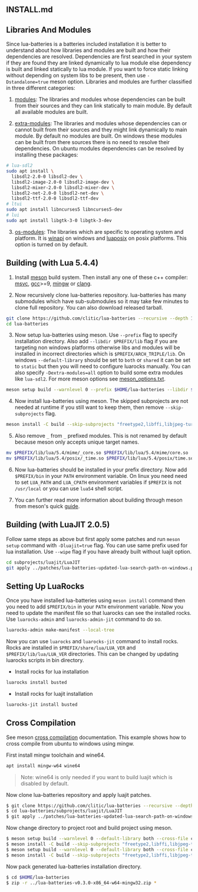 ## INSTALL.md

## Libraries And Modules

Since lua-batteries is a batteries included installation it is better to understand about how libraries and modules are built and how their dependencies are resolved. Dependencies are first searched in your system if they are found they are linked dynamically to lua module else dependency is built and linked statically to lua module. If you want to force static linking without depending on system libs to be present, then use `-Dstandalone=true` meson option. Libraries and modules are further classified in three different categories:

1. [modules](https://github.com/clitic/lua-batteries/blob/main/meson_options.txt#L1-L30): The libraries and modules whose dependencies can be built from their sources and they can link statically to main module. By default all available modules are built.

2. [extra-modules](https://github.com/clitic/lua-batteries/blob/main/meson_options.txt#L32-L43): The libraries and modules whose dependencies can or cannot built from their sources and they might link dynamically to main module. By default no modules are built. On windows these modules can be built from there sources there is no need to resolve their dependencies. On ubuntu modules dependencies can be resolved by installing these packages:

```bash
# lua-sdl2
sudo apt install \
  libsdl2-2.0-0 libsdl2-dev \
  libsdl2-image-2.0-0 libsdl2-image-dev \
  libsdl2-mixer-2.0-0 libsdl2-mixer-dev \
  libsdl2-net-2.0-0 libsdl2-net-dev \
  libsdl2-ttf-2.0-0 libsdl2-ttf-dev
# ltui
sudo apt install libncurses5 libncurses5-dev
# lui
sudo apt install libgtk-3-0 libgtk-3-dev
```

3. [os-modules](https://github.com/clitic/lua-batteries/blob/main/meson_options.txt#L45-L50): The libraries which are specific to operating system and platform. It is [winapi](https://github.com/stevedonovan/winapi) on windows and [luaposix](https://github.com/luaposix/luaposix) on posix platforms. This option is turned on by default.

## Building (with Lua 5.4.4)

1. Install [meson](https://mesonbuild.com/SimpleStart.html) build system. Then install any one of these c++ compiler: [msvc](https://visualstudio.microsoft.com), [gcc](https://gcc.gnu.org)>=9, [mingw](https://www.mingw-w64.org/downloads) or [clang](https://github.com/llvm/llvm-project).

2. Now recursively clone lua-batteries repository. lua-batteries has many submodules which have sub-submodules so it may take few minutes to clone full repository. You can also download released tarball.

```bash
git clone https://github.com/clitic/lua-batteries --recursive --depth 1
cd lua-batteries
```

3. Now setup lua-batteries using meson. Use `--prefix` flag to specify installation directory. Also add `--libdir $PREFIX/lib` flag if you are targeting non windows platforms otherwise libs and modules will be installed in incorrect directories which is `$PREFIX/ARCH_TRIPLE/lib`. On windows `--default-library` should be set to `both` or `shared` it can be set to `static` but then you will need to configure luarocks manually. You can also specify `-Dextra-modules=all` option to build some extra modules like `lua-sdl2`. For more meson options see [meson_options.txt](https://github.com/clitic/lua-batteries/blob/main/meson_options.txt).

```bash
meson setup build --warnlevel 0 --prefix $HOME/lua-batteries --libdir $HOME/lua-batteries/lib
```

4. Now install lua-batteries using meson. The skipped subprojects are not needed at runtime if you still want to keep them, then remove `--skip-subprojects` flag.

```bash
meson install -C build --skip-subprojects "freetype2,libffi,libjpeg-turbo,libpng,libtiff,libui,libuv,libyaml,libzip,ogg,openssl,pcre2,sqlite3,vorbis,zlib"
```

5. Also remove `_` from `_` prefixed modules. This is not renamed by default because meson only accepts unique target names.

```bash
mv $PREFIX/lib/lua/5.4/mime/_core.so $PREFIX/lib/lua/5.4/mime/core.so
mv $PREFIX/lib/lua/5.4/posix/_time.so $PREFIX/lib/lua/5.4/posix/time.so
```

6. Now lua-batteries should be installed in your prefix directory. Now add `$PREFIX/bin` in your `PATH` environment variable. On linux you need need to set `LUA_PATH` and `LUA_CPATH` environment variables if `$PREFIX` is not `/usr/local` or you can use `lua54` shell script.

7. You can further read more information about building through meson from meson's quick [guide](https://mesonbuild.com/Quick-guide.html).

## Building (with LuaJIT 2.0.5)

Follow same steps as above but first apply some patches and run `meson setup` command with `-Dluajit=true` flag. You can use same prefix used for lua installation. Use `--wipe` flag if you have already built without luajit option.

```bash
cd subprojects/luajit/LuaJIT
git apply ../patches/lua-batteries-updated-lua-search-path-on-windows.patch
```

## Setting Up LuaRocks

Once you have installed lua-batteries using `meson install` command then you need to add `$PREFIX/bin` in your `PATH` environment variable. Now you need to update the manifest file so that luarocks can see the installed rocks.
Use `luarocks-admin` and `luarocks-admin-jit` command to do so.

```bash
luarocks-admin make-manifest --local-tree
```

Now you can use `luarocks` and `luarocks-jit` command to install rocks. Rocks are installed in `$PREFIX/share/lua/LUA_VER` and `$PREFIX/lib/lua/LUA_VER` directories. This can be changed by updating luarocks scripts in bin directory.

- Install rocks for lua installation

```bash
luarocks install busted
```

- Install rocks for luajit installation

```bash
luarocks-jit install busted
```

## Cross Compilation

See meson [cross compilation](https://mesonbuild.com/Cross-compilation.html) documentation. This example shows how to cross compile from ubuntu to windows using mingw.

First install mingw toolchain and wine64.

```bash
apt install mingw-w64 wine64
```

> Note: wine64 is only needed if you want to build luajit which is disabled by default.

Now clone lua-batteries repository and apply luajit patches.

```bash
$ git clone https://github.com/clitic/lua-batteries --recursive --depth 1
$ cd lua-batteries/subprojects/luajit/LuaJIT
$ git apply ../patches/lua-batteries-updated-lua-search-path-on-windows.patch
```

Now change directory to project root and build project using meson.

```bash
$ meson setup build --warnlevel 0 --default-library both --cross-file cross/x86_64-w64-mingw32.ini --prefix $HOME/lua-batteries -Dstandalone=true
$ meson install -C build --skip-subprojects "freetype2,libffi,libjpeg-turbo,libpng,libtiff,libui,libuv,libyaml,libzip,ogg,openssl,pcre2,sqlite3,vorbis,zlib"
$ meson setup build --warnlevel 0 --default-library both --cross-file cross/x86_64-w64-mingw32.ini --prefix $HOME/lua-batteries -Dstandalone=true -Dluajit=true --wipe
$ meson install -C build --skip-subprojects "freetype2,libffi,libjpeg-turbo,libpng,libtiff,libui,libuv,libyaml,libzip,ogg,openssl,pcre2,sqlite3,vorbis,zlib"
```

Now pack generated lua-batteries installation directory. 

```bash
$ cd $HOME/lua-batteries
$ zip -r ../lua-batteries-v0.3.0-x86_64-w64-mingw32.zip *
```

